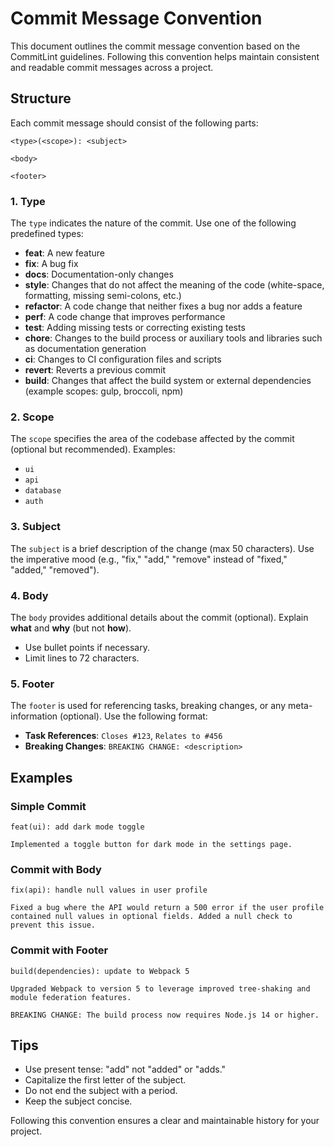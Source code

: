 # Commit Message Convention

This document outlines the commit message convention based on the CommitLint guidelines.
Following this convention helps maintain consistent and readable commit messages across a project.

## Structure

Each commit message should consist of the following parts:

```
<type>(<scope>): <subject>

<body>

<footer>
```

### 1. Type

The `type` indicates the nature of the commit. Use one of the following predefined types:

- **feat**: A new feature
- **fix**: A bug fix
- **docs**: Documentation-only changes
- **style**: Changes that do not affect the meaning of the code (white-space, formatting, missing semi-colons, etc.)
- **refactor**: A code change that neither fixes a bug nor adds a feature
- **perf**: A code change that improves performance
- **test**: Adding missing tests or correcting existing tests
- **chore**: Changes to the build process or auxiliary tools and libraries such as documentation generation
- **ci**: Changes to CI configuration files and scripts
- **revert**: Reverts a previous commit
- **build**: Changes that affect the build system or external dependencies (example scopes: gulp, broccoli, npm)

### 2. Scope

The `scope` specifies the area of the codebase affected by the commit (optional but recommended). Examples:

- `ui`
- `api`
- `database`
- `auth`

### 3. Subject

The `subject` is a brief description of the change (max 50 characters). Use the imperative mood (e.g., "fix," "add," "remove" instead of "fixed," "added," "removed").

### 4. Body

The `body` provides additional details about the commit (optional). Explain **what** and **why** (but not **how**).

- Use bullet points if necessary.
- Limit lines to 72 characters.

### 5. Footer

The `footer` is used for referencing tasks, breaking changes, or any meta-information (optional). Use the following format:

- **Task References**: `Closes #123`, `Relates to #456`
- **Breaking Changes**: `BREAKING CHANGE: <description>`

## Examples

### Simple Commit

```
feat(ui): add dark mode toggle

Implemented a toggle button for dark mode in the settings page.
```

### Commit with Body

```
fix(api): handle null values in user profile

Fixed a bug where the API would return a 500 error if the user profile contained null values in optional fields. Added a null check to prevent this issue.
```

### Commit with Footer

```
build(dependencies): update to Webpack 5

Upgraded Webpack to version 5 to leverage improved tree-shaking and module federation features.

BREAKING CHANGE: The build process now requires Node.js 14 or higher.
```

## Tips

- Use present tense: "add" not "added" or "adds."
- Capitalize the first letter of the subject.
- Do not end the subject with a period.
- Keep the subject concise.

Following this convention ensures a clear and maintainable history for your project.
